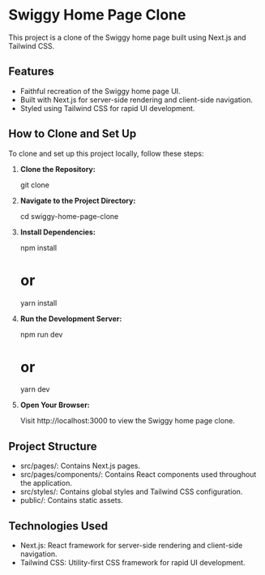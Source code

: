 # Swiggy Home Page Clone

This project is a clone of the Swiggy home page built using Next.js and Tailwind CSS.

## Features

- Faithful recreation of the Swiggy home page UI.
- Built with Next.js for server-side rendering and client-side navigation.
- Styled using Tailwind CSS for rapid UI development.

## How to Clone and Set Up

To clone and set up this project locally, follow these steps:

1. **Clone the Repository:**

   git clone [<repository-url>](https://github.com/abhaypithadiya/swiggy-clone.git)

2. **Navigate to the Project Directory:**

   cd swiggy-home-page-clone

3. **Install Dependencies:**

   npm install

   # or

   yarn install

4. **Run the Development Server:**

   npm run dev

   # or

   yarn dev

5. **Open Your Browser:**

   Visit http://localhost:3000 to view the Swiggy home page clone.

## Project Structure

- src/pages/: Contains Next.js pages.
- src/pages/components/: Contains React components used throughout the application.
- src/styles/: Contains global styles and Tailwind CSS configuration.
- public/: Contains static assets.

## Technologies Used

- Next.js: React framework for server-side rendering and client-side navigation.
- Tailwind CSS: Utility-first CSS framework for rapid UI development.
